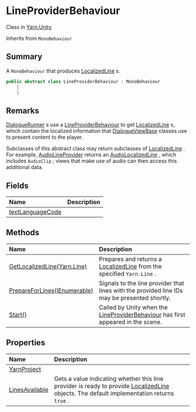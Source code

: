 # LineProviderBehaviour

Class in [Yarn.Unity](/api/csharp/yarn.unity.md)

Inherits from `MonoBehaviour`

## Summary


A  <code>MonoBehaviour</code>  that produces  <a href="yarn.unity.localizedline.md">LocalizedLine</a> s.


```csharp
public abstract class LineProviderBehaviour : MonoBehaviour
    {
    }
```

## Remarks

<a href="yarn.unity.dialoguerunner.md">DialogueRunner</a> s use a  <a href="yarn.unity.lineproviderbehaviour.md">LineProviderBehaviour</a>  to get  <a href="yarn.unity.localizedline.md">LocalizedLine</a> s,
which contain the localized information that  <a href="yarn.unity.dialogueviewbase.md">DialogueViewBase</a>  classes use to present content to the
player. 

Subclasses of this abstract class may return subclasses of  <a href="yarn.unity.localizedline.md">LocalizedLine</a> . For example,  <a href="yarn.unity.audiolineprovider.md">AudioLineProvider</a>  returns an  <a href="yarn.unity.audiolocalizedline.md">AudioLocalizedLine</a> , which includes  <code>AudioClip</code> ; views that make use of audio can then access
this additional data.


## Fields

|Name|Description|
|:---|:---|
|[textLanguageCode](/api/csharp/yarn.unity.lineproviderbehaviour.textlanguagecode.md)||

## Methods

|Name|Description|
|:---|:---|
|[GetLocalizedLine(Yarn.Line)](/api/csharp/yarn.unity.lineproviderbehaviour.getlocalizedline.md)|Prepares and returns a  <a href="yarn.unity.localizedline.md">LocalizedLine</a>  from the specified  <code>Yarn.Line</code> .|
|[PrepareForLines(IEnumerable<string>)](/api/csharp/yarn.unity.lineproviderbehaviour.prepareforlines.md)|Signals to the line provider that lines with the provided line IDs may be presented shortly.|
|[Start()](/api/csharp/yarn.unity.lineproviderbehaviour.start.md)|Called by Unity when the  <a href="yarn.unity.lineproviderbehaviour.md">LineProviderBehaviour</a>  has first appeared in the scene.|

## Properties

|Name|Description|
|:---|:---|
|[YarnProject](/api/csharp/yarn.unity.lineproviderbehaviour.yarnproject.md)||
|[LinesAvailable](/api/csharp/yarn.unity.lineproviderbehaviour.linesavailable.md)|Gets a value indicating whether this line provider is ready to provide  <a href="yarn.unity.localizedline.md">LocalizedLine</a>  objects. The default implementation returns  <code>true</code> .|

